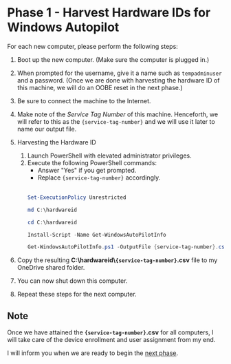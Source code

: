 # Phase 1 - Harvest Hardware IDs for Windows Autopilot

For each new computer, please perform the following steps:

1. Boot up the new computer.  (Make sure the computer is plugged in.)

2. When prompted for the username, give it a name such as `tempadminuser` and a password.  (Once we are done with harvesting the hardware ID of this machine, we will do an OOBE reset in the next phase.)
3. Be sure to connect the machine to the Internet.
4. Make note of the *Service Tag Number* of this machine. Henceforth, we will refer to this as the `{service-tag-number}` and we will use it later to name our output file.
5. Harvesting the Hardware ID
    1. Launch PowerShell with elevated administrator privileges.
    2. Execute the following PowerShell commands:
        - Answer "Yes" if you get prompted.
        - Replace `{service-tag-number}` accordingly.
        <br><br>
        ```powershell
        Set-ExecutionPolicy Unrestricted

        md C:\hardwareid

        cd C:\hardwareid

        Install-Script -Name Get-WindowsAutoPilotInfo

        Get-WindowsAutoPilotInfo.ps1 -OutputFile {service-tag-number}.csv
        ```

6. Copy the resulting **C:\hardwareid\\`{service-tag-number}`.csv** file to my OneDrive shared folder.
7. You can now shut down this computer.
8. Repeat these steps for the next computer.

## Note
Once we have attained the **`{service-tag-number}`.csv** for all computers, I will take care of the device enrollment and user assignment from my end.

I will inform you when we are ready to begin the [next phase](Phase%202%20-%20Prepare%20machines%20for%20White%20Glove%20deployment.md).